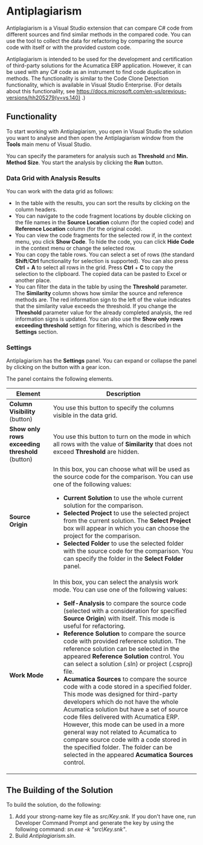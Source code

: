 # Antiplagiarism
Antiplagiarism is a Visual Studio extension that can compare C# code from different sources and find similar methods in the compared code. You can use the tool to collect the data for refactoring by comparing the source code with itself or with the provided custom code. 

Antiplagiarism is intended to be used for the development and certification of third-party solutions for the Acumatica ERP application. 
However, it can be used with any C# code as an instrument to find code duplication in methods. The functionality is similar to the Code Clone Detection functionality,
which is available in Visual Studio Enterprise. (For details about this functionality, see https://docs.microsoft.com/en-us/previous-versions/hh205279(v=vs.140)
.)

## Functionality
To start working with Antiplagiarism, you open in Visual Studio the solution you want to analyse and then open the Antiplagiarism window
from the **Tools** main menu of Visual Studio. 

You can specify the parameters for analysis such as **Threshold** and **Min. Method Size**. You start the analysis by clicking the **Run** button. 

### Data Grid with Analysis Results
You can work with the data grid as follows:

 - In the table with the results, you can sort the results by clicking on the column headers.
 - You can navigate to the code fragment locations by double clicking on the file names in the **Source Location** column (for the copied code) 
and **Reference Location** column (for the original code). 
 - You can view the code fragments for the selected row if, in the context menu, you click **Show Code**. To hide the code, you can click **Hide Code** in the context menu or change the selected row.
 - You can copy the table rows. You can select a set of rows (the standard **Shift**/**Ctrl** functionality for selection is supported).
You can also press **Ctrl** + **A** to select all rows in the grid. Press **Ctrl** + **C** to copy the selection to the clipboard. 
The copied data can be pasted to Excel or another place.
 - You can filter the data in the table by using the **Threshold** parameter. The **Similarity** column shows how similar the source and reference methods are. The red information sign to the left of the value indicates that the similarity value exceeds the threshold. If you change the **Threshold** parameter value for the already completed analysis, the red information signs is updated. You can also use the **Show only rows exceeding threshold** settign for filtering, which is described in the **Settings** section.

### Settings
Antiplagiarism has the **Settings** panel. You can expand or collapse the panel by clicking on the button with a gear icon. 

The panel contains the following elements.

| Element | Description |
|---------|-------------|
| **Column Visibility** (button) | You use this button to specify the columns visible in the data grid. |
| **Show only rows exceeding threshold** (button) | You use this button to turn on the mode in which all rows with the value of **Similarity** that does not exceed **Threshold** are hidden. |
|  **Source Origin** | In this box, you can choose what will be used as the source code for the comparison. You can use one of the following values:<ul><li>**Current Solution** to use the whole current solution for the comparison.</li><li>**Selected Project** to use the selected project from the current solution. The **Select Project** box will appear in which you can choose the project for the comparison.</li><li>**Selected Folder** to use the selected folder with the source code for the comparison. You can specify the folder in the **Select Folder** panel.</li></ul> |
| **Work Mode** | In this box, you can select the analysis work mode. You can use one of the following values: <ul><li>**Self-Analysis** to compare the source code (selected with a consideration for specified **Source Origin**) with itself. This mode is useful for refactoring.</li><li>**Reference Solution** to compare the source code with provided reference solution. The reference solution can be selected in the appeared **Reference Solution** control. You can select a solution (.sln) or project (.csproj) file.</li><li>**Acumatica Sources** to compare the source code with a code stored in a specified folder. This mode was designed for third-party developers which do not have the whole Acumatica solution but have a set of source code files delivered with Acumatica ERP. However, this mode can be used in a more general way not related to Acumatica to compare source code with a code stored in the specified folder. The folder can be selected in the appeared **Acumatica Sources** control.</li></ul> |

## The Building of the Solution
To build the solution, do the following:

1. Add your strong-name key file as _src/Key.snk_. If you don't have one, run Developer Command Prompt and generate the key by using the following command: _sn.exe -k "src\Key.snk"_.
2. Build _Antiplagiarism.sln_.
